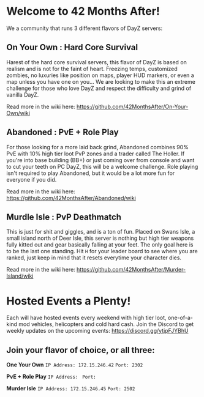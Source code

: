 # Welcome to 42 Months After!
We a community that runs 3 different flavors of DayZ servers:

## On Your Own : Hard Core Survival
Harest of the hard core survival servers, this flavor of DayZ is based on realism and is not for the faint of heart. Freezing temps, customized zombies, no luxuries like position on maps, player HUD markers, or even a map unless you have one on you... We are looking to make this an extreme challenge for those who love DayZ and respect the difficulty and grind of vanilla DayZ.

Read more in the wiki here: https://github.com/42MonthsAfter/On-Your-Own/wiki

## Abandoned : PvE + Role Play
For those looking for a more laid back grind, Abandoned combines 90% PvE with 10% high tier loot PvP zones and a trader called The Holler. If you're into base building (BB+) or just coming over from console and want to cut your teeth on PC DayZ, this will be a welcome challenge. Role playing isn't required to play Abandoned, but it would be a lot more fun for everyone if you did.

Read more in the wiki here: https://github.com/42MonthsAfter/Abandoned/wiki

## Murdle Isle : PvP Deathmatch
This is just for shit and giggles, and is a ton of fun. Placed on Swans Isle, a small island north of Deer Isle, this server is nothing but high tier weapons fully kitted out and gear basically falling at your feet. The only goal here is to be the last one standing. Hit `H` for your leader board to see where you are ranked, just keep in mind that it resets everytime your character dies. 

Read more in the wiki here: https://github.com/42MonthsAfter/Murder-Island/wiki

# Hosted Events a Plenty!
Each will have hosted events every weekend with high tier loot, one-of-a-kind mod vehicles, helicopters and cold hard cash. Join the Discord to get weekly updates on the upcoming events: https://discord.gg/ytjpFJYBhU

## Join your flavor of choice, or all three:
**One Your Own**
`IP Address: 172.15.246.42`
`Port: 2302`

**PvE + Role Play**
`IP Address: `
`Port:`

**Murder Isle**
`IP Address: 172.15.246.45`
`Port: 2502`
